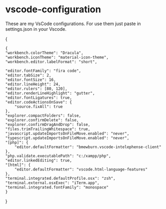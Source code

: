 # vscode-configuration

These are my VsCode configurations.
For use them just paste in settings.json in your Vscode.



{

    {
    "workbench.colorTheme": "Dracula",
    "workbench.iconTheme": "material-icon-theme",
    "workbench.editor.labelFormat": "short",
    
    "editor.fontFamily": "fira code",
    "editor.tabSize": 2,
    "editor.fontSize": 16,
    "editor.lineHeight": 24,
    "editor.rulers": [80, 120],
    "editor.renderLineHighlight": "gutter",
    "editor.fontLigatures": true,
    "editor.codeActionsOnSave": {
        "source.fixAll": true
    },
    "explorer.compactFolders": false,
    "explorer.confirmDelete": false,
    "explorer.confirmDragAndDrop": false,
    "files.trimTrailingWhitespace": true,
    "javascript.updateImportsOnFileMove.enabled": "never",
    "typescript.updateImportsOnFileMove.enabled": "never",
    "[php]": {
        "editor.defaultFormatter": "bmewburn.vscode-intelephense-client"
    },
    "php.validate.executablePath": "c:/xampp/php",
    "editor.linkedEditing": true,
    "[html]": {
        "editor.defaultFormatter": "vscode.html-language-features"
    },
    "terminal.integrated.defaultProfile.osx": "zsh",
    "terminal.external.osxExec": "iTerm.app",
    "terminal.integrated.fontFamily": "monospace"
    }
}
